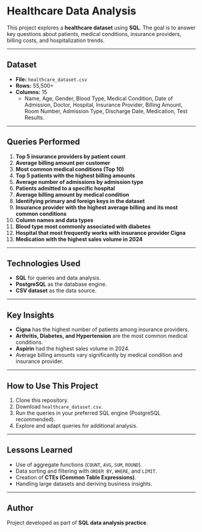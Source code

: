 # Healthcare Data Analysis

This project explores a **healthcare dataset** using **SQL**. The goal is to answer key questions about patients, medical conditions, insurance providers, billing costs, and hospitalization trends.

---

## Dataset
- **File:** `healthcare_dataset.csv`
- **Rows:** 55,500+
- **Columns:** 15  
  - Name, Age, Gender, Blood Type, Medical Condition, Date of Admission, Doctor, Hospital, Insurance Provider, Billing Amount, Room Number, Admission Type, Discharge Date, Medication, Test Results.

---

## Queries Performed

1. **Top 5 insurance providers by patient count**
2. **Average billing amount per customer**
3. **Most common medical conditions (Top 10)**
4. **Top 5 patients with the highest billing amounts**
5. **Average number of admissions by admission type**
6. **Patients admitted to a specific hospital**
7. **Average billing amount by medical condition**
8. **Identifying primary and foreign keys in the dataset**
9. **Insurance provider with the highest average billing and its most common conditions**
10. **Column names and data types**
11. **Blood type most commonly associated with diabetes**
12. **Hospital that most frequently works with insurance provider Cigna**
13. **Medication with the highest sales volume in 2024**

---

## Technologies Used
- **SQL** for queries and data analysis.
- **PostgreSQL** as the database engine.
- **CSV dataset** as the data source.

---

## Key Insights
- **Cigna** has the highest number of patients among insurance providers.
- **Arthritis, Diabetes, and Hypertension** are the most common medical conditions.
- **Aspirin** had the highest sales volume in 2024.
- Average billing amounts vary significantly by medical condition and insurance provider.

---

## How to Use This Project
1. Clone this repository.
2. Download `healthcare_dataset.csv`.
3. Run the queries in your preferred SQL engine (PostgreSQL recommended).
4. Explore and adapt queries for additional analysis.

---

## Lessons Learned
- Use of aggregate functions (`COUNT`, `AVG`, `SUM`, `ROUND`).
- Data sorting and filtering with `ORDER BY`, `WHERE`, and `LIMIT`.
- Creation of **CTEs (Common Table Expressions)**.
- Handling large datasets and deriving business insights.

---

## Author
Project developed as part of **SQL data analysis practice**.
